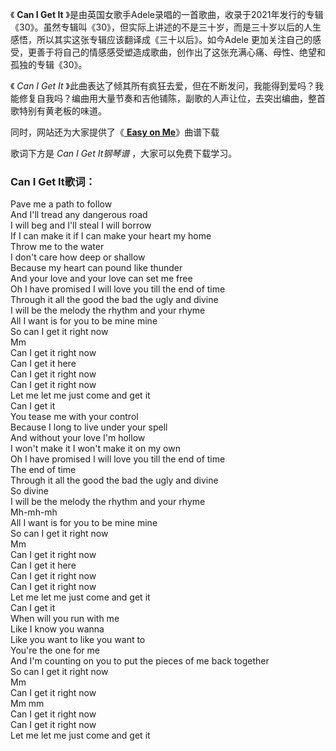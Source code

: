 

《 **Can I Get It**
》是由英国女歌手Adele录唱的一首歌曲，收录于2021年发行的专辑《30》。虽然专辑叫《30》，但实际上讲述的不是三十岁，而是三十岁以后的人生感悟，所以其实这张专辑应该翻译成《三十以后》。如今Adele
更加关注自己的感受，更善于将自己的情感感受塑造成歌曲，创作出了这张充满心痛、母性、绝望和孤独的专辑《30》。

《 _Can I Get It_
》此曲表达了倾其所有疯狂去爱，但在不断发问，我能得到爱吗？我能修复自我吗？编曲用大量节奏和吉他铺陈，副歌的人声让位，去突出编曲，整首歌特别有黄老板的味道。

同时，网站还为大家提供了《[ **Easy on Me**](Music-13577-Easy-on-Me-Adele.html "Easy on
Me")》曲谱下载

歌词下方是 _Can I Get It钢琴谱_ ，大家可以免费下载学习。

### Can I Get It歌词：

Pave me a path to follow  
And I'll tread any dangerous road  
I will beg and I'll steal I will borrow  
If I can make it if I can make your heart my home  
Throw me to the water  
I don't care how deep or shallow  
Because my heart can pound like thunder  
And your love and your love can set me free  
Oh I have promised I will love you till the end of time  
Through it all the good the bad the ugly and divine  
I will be the melody the rhythm and your rhyme  
All I want is for you to be mine mine  
So can I get it right now  
Mm  
Can I get it right now  
Can I get it here  
Can I get it right now  
Can I get it right now  
Let me let me just come and get it  
Can I get it  
You tease me with your control  
Because I long to live under your spell  
And without your love I'm hollow  
I won't make it I won't make it on my own  
Oh I have promised I will love you till the end of time  
The end of time  
Through it all the good the bad the ugly and divine  
So divine  
I will be the melody the rhythm and your rhyme  
Mh-mh-mh  
All I want is for you to be mine mine  
So can I get it right now  
Mm  
Can I get it right now  
Can I get it here  
Can I get it right now  
Can I get it right now  
Let me let me just come and get it  
Can I get it  
When will you run with me  
Like I know you wanna  
Like you want to like you want to  
You're the one for me  
And I'm counting on you to put the pieces of me back together  
So can I get it right now  
Mm  
Can I get it right now  
Mm mm  
Can I get it right now  
Can I get it right now  
Let me let me just come and get it

